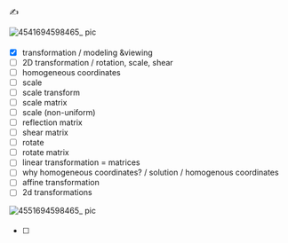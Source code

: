 ✍️ 

![4541694598465_ pic](https://github.com/ChenxingWang93/ComputationalGeometry/assets/31954987/382d4e23-39d0-455b-aacc-1c0cbe57463f)

####
- [x] transformation / modeling &viewing
- [ ] 2D transformation / rotation, scale, shear 
- [ ] homogeneous coordinates
- [ ] scale
- [ ] scale transform
- [ ] scale matrix
- [ ] scale (non-uniform)
- [ ] reflection matrix
- [ ] shear matrix
- [ ] rotate
- [ ] rotate matrix
- [ ] linear transformation = matrices
- [ ] why homogeneous coordinates? / solution / homogenous coordinates
- [ ] affine transformation
- [ ] 2d transformations 

![4551694598465_ pic](https://github.com/ChenxingWang93/ComputationalGeometry/assets/31954987/04b77f33-9423-40a6-808a-6c0562dfd6ee)

####
- [ ]

